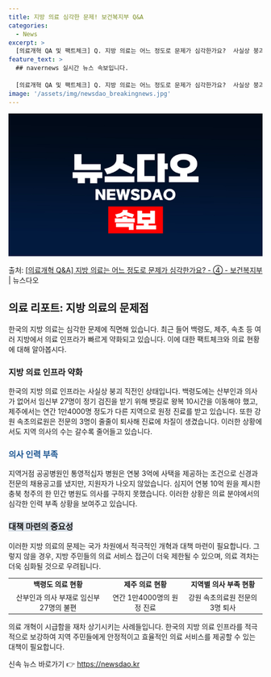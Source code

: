 ```yaml
---
title: 지방 의료 심각한 문제! 보건복지부 Q&A
categories:
  - News
excerpt: >
  [의료개혁 QA 및 팩트체크] Q. 지방 의료는 어느 정도로 문제가 심각한가요?  사실상 붕괴 직전입니다. …
feature_text: >
  ## navernews 실시간 뉴스 속보입니다.

  [의료개혁 QA 및 팩트체크] Q. 지방 의료는 어느 정도로 문제가 심각한가요?  사실상 붕괴 직전입니다. …
image: '/assets/img/newsdao_breakingnews.jpg'
---
```


![뉴스다오 속보](/assets/img/newsdao_breakingnews.jpg)

<p>출처: <a href="https://newsdao.kr/3422" rel="dofollow">[의료개혁 Q&A] 지방 의료는 어느 정도로 문제가 심각한가요? - ④ - 보건복지부</a> | 뉴스다오</p>

<h2 data-ke-size="size26">의료 리포트: 지방 의료의 문제점</h2>
<p data-ke-size="size16">한국의 지방 의료는 심각한 문제에 직면해 있습니다. 최근 들어 백령도, 제주, 속초 등 여러 지방에서 의료 인프라가 빠르게 약화되고 있습니다. 이에 대한 팩트체크와 의료 현황에 대해 알아봅시다.</p>

<h3>지방 의료 인프라 약화</h3>
<p data-ke-size="size16">한국의 지방 의료 인프라는 사실상 붕괴 직전인 상태입니다. 백령도에는 산부인과 의사가 없어서 임신부 27명이 정기 검진을 받기 위해 뱃길로 왕복 10시간을 이동해야 했고, 제주에서는 연간 1만4000명 정도가 다른 지역으로 원정 진료를 받고 있습니다. 또한 강원 속초의료원은 전문의 3명이 줄줄이 퇴사해 진료에 차질이 생겼습니다. 이러한 상황에서도 지역 의사의 수는 갈수록 줄어들고 있습니다.</p>

<h3><b><span style="color: #1a5490;">의사 인력 부족</span></b></h3>
<p data-ke-size="size16">지역거점 공공병원인 통영적십자 병원은 연봉 3억에 사택을 제공하는 조건으로 신경과 전문의 채용공고를 냈지만, 지원자가 나오지 않았습니다. 심지어 연봉 10억 원을 제시한 충북 청주의 한 민간 병원도 의사를 구하지 못했습니다. 이러한 상황은 의료 분야에서의 심각한 인력 부족 상황을 보여주고 있습니다.</p>

<h3><b><span style="background-color: #21538527;">대책 마련의 중요성</span></b></h3>
<p data-ke-size="size16">이러한 지방 의료의 문제는 국가 차원에서 적극적인 개혁과 대책 마련이 필요합니다. 그렇지 않을 경우, 지방 주민들의 의료 서비스 접근이 더욱 제한될 수 있으며, 의료 격차는 더욱 심화될 것으로 우려됩니다.</p>

<table>
  <tr>
    <td style="text-align: center; height: 17px;"><b>백령도 의료 현황</b></td>
    <td style="text-align: center; height: 17px;"><b>제주 의료 현황</b></td>
    <td style="text-align: center; height: 17px;"><b>지역별 의사 부족 현황</b></td>
  </tr>
  <tr>
    <td style="text-align: center;">산부인과 의사 부재로 임신부 27명의 불편</td>
    <td style="text-align: center;">연간 1만4000명의 원정 진료</td>
    <td style="text-align: center;">강원 속초의료원 전문의 3명 퇴사</td>
  </tr>
</table>

<p data-ke-size="size16">의료 개혁이 시급함을 재차 상기시키는 사례들입니다. 한국의 지방 의료 인프라를 적극적으로 보강하여 지역 주민들에게 안정적이고 효율적인 의료 서비스를 제공할 수 있는 대책이 필요합니다.</p> 

신속 뉴스 바로가기 👉 <a href="https://newsdao.kr" rel="dofollow">https://newsdao.kr</a>


